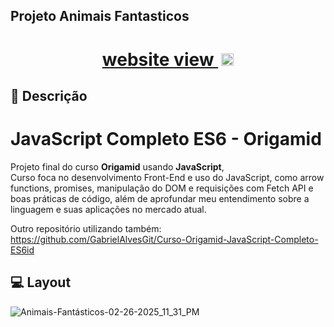 ## Projeto Animais Fantasticos

<h1 align="center">
  <a href="https://gabrielalvesgit.github.io/animais-fantasticos/">website view <img src="https://github.com/user-attachments/assets/96e60795-2bd3-4524-b2ee-5a5112860221" alt="Imagem/Icone seta a direita blue" style="width: 20px; height: 20px; margin-left: 5px;"></a>
</h1>

## 📖 Descrição
# JavaScript Completo ES6 - Origamid

Projeto final do curso **Origamid** usando **JavaScript**,<br>
Curso foca no desenvolvimento Front-End e uso do JavaScript, como arrow functions, promises, manipulação do DOM e requisições com Fetch API e boas práticas de código,
além de aprofundar meu entendimento sobre a linguagem e suas aplicações no mercado atual.

Outro repositório utilizando também: https://github.com/GabrielAlvesGit/Curso-Origamid-JavaScript-Completo-ES6id



## 💻 Layout

![Animais-Fantásticos-02-26-2025_11_31_PM](https://github.com/user-attachments/assets/2c5b7492-c802-41c1-b65b-7f286a1f84d0)
